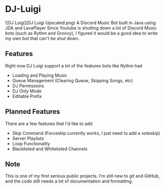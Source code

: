 # DJ-Luigi
![DJ Luigi](DJ Luigi Upscaled.png)
A Discord Music Bot built in Java using JDA and LavaPlayer
Since Youtube is shutting down a lot of Discord Music bots (such as Rythm and Groovy), 
I figured it would be a good idea to write my own bot that can't be shut down.

## Features
Right now DJ Luigi support a lot of the features bots like Rythm had
- Loading and Playing Music
- Queue Management (Clearing Queue, Skipping Songs, etc)
- DJ Permissions
- DJ Only Mode
- Editable Prefix

## Planned Features
There are a few features that I'd like to add
- Skip Command (Forceskip currently works, I just need to add a voteskip)
- Server Playlists
- Loop Functionality
- Blacklisted and Whitelisted Channels

## Note
This is one of my first serious public projects. I'm still new to git and GitHub, and the code still needs a lot of documentation and formatting. 
